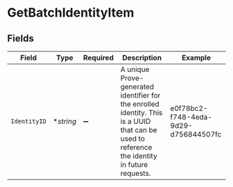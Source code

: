 # GetBatchIdentityItem


## Fields

| Field                                                                                                                                        | Type                                                                                                                                         | Required                                                                                                                                     | Description                                                                                                                                  | Example                                                                                                                                      |
| -------------------------------------------------------------------------------------------------------------------------------------------- | -------------------------------------------------------------------------------------------------------------------------------------------- | -------------------------------------------------------------------------------------------------------------------------------------------- | -------------------------------------------------------------------------------------------------------------------------------------------- | -------------------------------------------------------------------------------------------------------------------------------------------- |
| `IdentityID`                                                                                                                                 | **string*                                                                                                                                    | :heavy_minus_sign:                                                                                                                           | A unique Prove-generated identifier for the enrolled identity. This is a UUID that can be used to reference the identity in future requests. | e0f78bc2-f748-4eda-9d29-d756844507fc                                                                                                         |